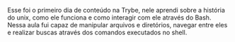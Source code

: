 Esse foi o primeiro dia de conteúdo na Trybe, nele aprendi sobre a história do unix, como ele funciona e como interagir com ele através do Bash. Nessa aula fui capaz de manipular arquivos e diretórios, navegar entre eles e realizar buscas através dos comandos executados no shell.